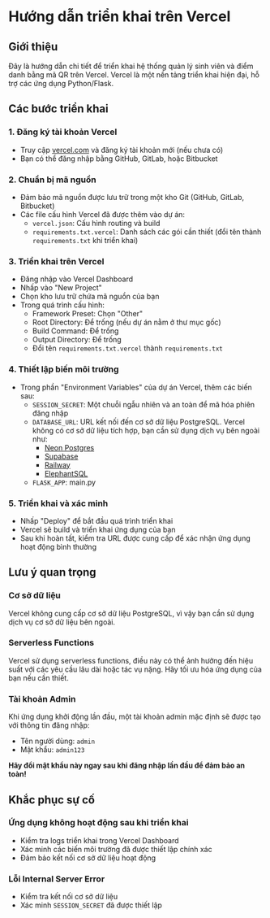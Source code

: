 # Hướng dẫn triển khai trên Vercel

## Giới thiệu
Đây là hướng dẫn chi tiết để triển khai hệ thống quản lý sinh viên và điểm danh bằng mã QR trên Vercel. Vercel là một nền tảng triển khai hiện đại, hỗ trợ các ứng dụng Python/Flask.

## Các bước triển khai

### 1. Đăng ký tài khoản Vercel
- Truy cập [vercel.com](https://vercel.com) và đăng ký tài khoản mới (nếu chưa có)
- Bạn có thể đăng nhập bằng GitHub, GitLab, hoặc Bitbucket

### 2. Chuẩn bị mã nguồn
- Đảm bảo mã nguồn được lưu trữ trong một kho Git (GitHub, GitLab, Bitbucket)
- Các file cấu hình Vercel đã được thêm vào dự án:
  - `vercel.json`: Cấu hình routing và build
  - `requirements.txt.vercel`: Danh sách các gói cần thiết (đổi tên thành `requirements.txt` khi triển khai)

### 3. Triển khai trên Vercel
- Đăng nhập vào Vercel Dashboard
- Nhấp vào "New Project"
- Chọn kho lưu trữ chứa mã nguồn của bạn
- Trong quá trình cấu hình:
  - Framework Preset: Chọn "Other"
  - Root Directory: Để trống (nếu dự án nằm ở thư mục gốc)
  - Build Command: Để trống
  - Output Directory: Để trống
  - Đổi tên `requirements.txt.vercel` thành `requirements.txt`

### 4. Thiết lập biến môi trường
- Trong phần "Environment Variables" của dự án Vercel, thêm các biến sau:
  - `SESSION_SECRET`: Một chuỗi ngẫu nhiên và an toàn để mã hóa phiên đăng nhập
  - `DATABASE_URL`: URL kết nối đến cơ sở dữ liệu PostgreSQL. Vercel không có cơ sở dữ liệu tích hợp, bạn cần sử dụng dịch vụ bên ngoài như:
    - [Neon Postgres](https://neon.tech/)
    - [Supabase](https://supabase.com/)
    - [Railway](https://railway.app/)
    - [ElephantSQL](https://www.elephantsql.com/)
  - `FLASK_APP`: main.py

### 5. Triển khai và xác minh
- Nhấp "Deploy" để bắt đầu quá trình triển khai
- Vercel sẽ build và triển khai ứng dụng của bạn
- Sau khi hoàn tất, kiểm tra URL được cung cấp để xác nhận ứng dụng hoạt động bình thường

## Lưu ý quan trọng

### Cơ sở dữ liệu
Vercel không cung cấp cơ sở dữ liệu PostgreSQL, vì vậy bạn cần sử dụng dịch vụ cơ sở dữ liệu bên ngoài.

### Serverless Functions
Vercel sử dụng serverless functions, điều này có thể ảnh hưởng đến hiệu suất với các yêu cầu lâu dài hoặc tác vụ nặng. Hãy tối ưu hóa ứng dụng của bạn nếu cần thiết.

### Tài khoản Admin
Khi ứng dụng khởi động lần đầu, một tài khoản admin mặc định sẽ được tạo với thông tin đăng nhập:
- Tên người dùng: `admin`
- Mật khẩu: `admin123`

**Hãy đổi mật khẩu này ngay sau khi đăng nhập lần đầu để đảm bảo an toàn!**

## Khắc phục sự cố

### Ứng dụng không hoạt động sau khi triển khai
- Kiểm tra logs triển khai trong Vercel Dashboard
- Xác minh các biến môi trường đã được thiết lập chính xác
- Đảm bảo kết nối cơ sở dữ liệu hoạt động

### Lỗi Internal Server Error
- Kiểm tra kết nối cơ sở dữ liệu
- Xác minh `SESSION_SECRET` đã được thiết lập